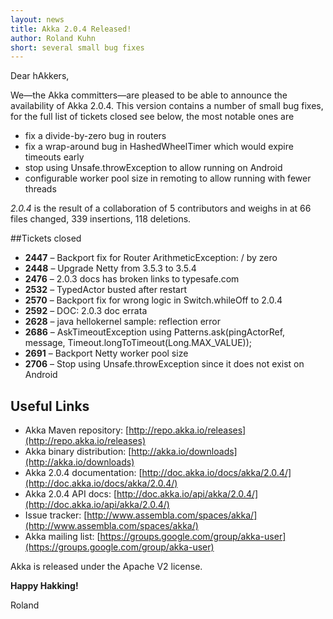 ```yaml
---
layout: news
title: Akka 2.0.4 Released!
author: Roland Kuhn
short: several small bug fixes
---
```


Dear hAkkers,

We—the Akka committers—are pleased to be able to announce the availability of Akka 2.0.4.
This version contains a number of small bug fixes, for the full list of tickets closed see below, the most notable ones are

- fix a divide-by-zero bug in routers
- fix a wrap-around bug in HashedWheelTimer which would expire timeouts early
- stop using Unsafe.throwException to allow running on Android
- configurable worker pool size in remoting to allow running with fewer threads

*2.0.4* is the result of a collaboration of 5 contributors and weighs in at 66 files changed, 339 insertions, 118 deletions.


##Tickets closed

* **2447** – Backport fix for Router ArithmeticException: / by zero
* **2448** – Upgrade Netty from 3.5.3 to 3.5.4
* **2476** – 2.0.3 docs has broken links to typesafe.com
* **2532** – TypedActor busted after restart
* **2570** – Backport fix for wrong logic in Switch.whileOff to 2.0.4
* **2592** – DOC: 2.0.3 doc errata
* **2628** – java hellokernel sample: reflection error
* **2686** – AskTimeoutException using Patterns.ask(pingActorRef, message, Timeout.longToTimeout(Long.MAX_VALUE));
* **2691** – Backport Netty worker pool size
* **2706** – Stop using Unsafe.throwException since it does not exist on Android

## Useful Links

* Akka Maven repository: [http://repo.akka.io/releases](http://repo.akka.io/releases)
* Akka binary distribution: [http://akka.io/downloads](http://akka.io/downloads)
* Akka 2.0.4 documentation: [http://doc.akka.io/docs/akka/2.0.4/](http://doc.akka.io/docs/akka/2.0.4/)
* Akka 2.0.4 API docs: [http://doc.akka.io/api/akka/2.0.4/](http://doc.akka.io/api/akka/2.0.4/)
* Issue tracker: [http://www.assembla.com/spaces/akka/](http://www.assembla.com/spaces/akka/)
* Akka mailing list: [https://groups.google.com/group/akka-user](https://groups.google.com/group/akka-user)

Akka is released under the Apache V2 license.

**Happy Hakking!**

Roland
